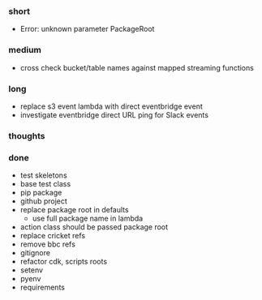 ### short

- Error: unknown parameter PackageRoot

### medium

- cross check bucket/table names against mapped streaming functions

### long

- replace s3 event lambda with direct eventbridge event
- investigate eventbridge direct URL ping for Slack events

### thoughts

### done

- test skeletons
- base test class
- pip package
- github project
- replace package root in defaults
  - use full package name in lambda
- action class should be passed package root
- replace cricket refs
- remove bbc refs
- gitignore
- refactor cdk, scripts roots
- setenv
- pyenv
- requirements
